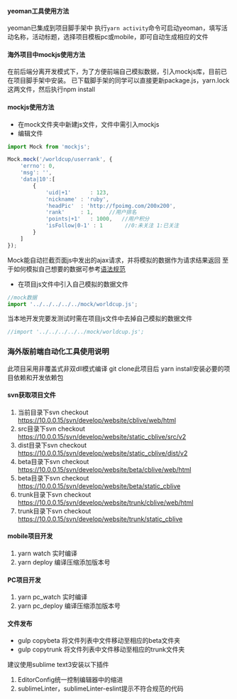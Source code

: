 #### yeoman工具使用方法
yeoman已集成到项目脚手架中
执行`yarn activity`命令可启动yeoman，填写活动名称，活动标题，选择项目模板pc或mobile，即可自动生成相应的文件
#### 海外项目中mockjs使用方法
在前后端分离开发模式下，为了方便前端自己模拟数据，引入mockjs库，目前已在项目脚手架中安装。
已下载脚手架的同学可以直接更新package.js，yarn.lock 这两文件，然后执行npm install
#### mockjs使用方法

*  在mock文件夹中新建js文件，文件中需引入mockjs
*  编辑文件
```js
import Mock from 'mockjs';

Mock.mock('/worldcup/userrank', {
    'errno': 0,
    'msg': '',
    'data|10':[
        {
            'uid|+1'      : 123,
            'nickname' : 'ruby',
            'headPic'  : 'http://fpoimg.com/200x200',
            'rank'     : 1,     //用户排名
            'points|+1'   : 1000,   //用户积分
            'isFollow|0-1' : 1       //0:未关注 1:已关注
        }
    ]
});
```
Mock能自动拦截页面js中发出的ajax请求，并将模拟的数据作为请求结果返回
至于如何模拟自己想要的数据可参考[语法规范](https://github.com/nuysoft/Mock/wiki/Syntax-Specification)

*  在项目js文件中引入自己模拟的数据文件
```js
//mock数据
import '../../../../../mock/worldcup.js';
```
当本地开发完要发测试时需在项目js文件中去掉自己模拟的数据文件
```js
//import '../../../../../mock/worldcup.js';
```

### 海外版前端自动化工具使用说明
此项目采用非覆盖式非双dll模式编译
git clone此项目后
yarn install安装必要的项目依赖和开发依赖包

#### svn获取项目文件

1. 当前目录下svn checkout https://10.0.0.15/svn/develop/website/cblive/web/html
2. src目录下svn checkout https://10.0.0.15/svn/develop/website/static_cblive/src/v2
3. dist目录下svn checkout https://10.0.0.15/svn/develop/website/static_cblive/dist/v2
4. beta目录下svn checkout https://10.0.0.15/svn/develop/website/beta/cblive/web/html
5. beta目录下svn checkout https://10.0.0.15/svn/develop/website/beta/static_cblive
7. trunk目录下svn checkout https://10.0.0.15/svn/develop/website/trunk/cblive/web/html
8. trunk目录下svn checkout https://10.0.0.15/svn/develop/website/trunk/static_cblive


#### mobile项目开发

1. yarn watch 实时编译
2. yarn deploy 编译压缩添加版本号


#### PC项目开发

1. yarn pc_watch 实时编译
2. yarn pc_deploy 编译压缩添加版本号


#### 文件发布
* gulp copybeta 将文件列表中文件移动至相应的beta文件夹
* gulp copytrunk 将文件列表中文件移动至相应的trunk文件夹


建议使用sublime text3安装以下插件

1. EditorConfig统一控制编辑器中的缩进
2. sublimeLinter，sublimeLinter-eslint提示不符合规范的代码
